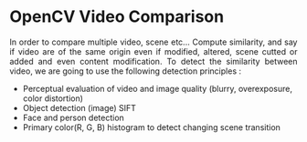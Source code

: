 # OpenCV Video Comparison
<p align="justify">In order to compare multiple video, scene etc... Compute similarity, and say if video are of the same origin even if modified, altered, scene cutted or added and even content modification. To detect the similarity between video, we are going to use the following detection principles :</p>

- Perceptual evaluation of video and image quality (blurry, overexposure, color distortion)
- Object detection (image) SIFT
- Face and person detection
- Primary color(R, G, B) histogram to detect changing scene transition
